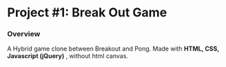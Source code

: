 # Project #1: Break Out Game

### Overview
A Hybrid game clone between Breakout and Pong. Made with **HTML, CSS, Javascript (jQuery)** , without html canvas.








